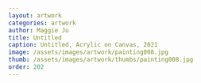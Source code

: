```yaml
---
layout: artwork
categories: artwork
author: Maggie Ju
title: Untitled
caption: Untitled, Acrylic on Canvas, 2021
image: /assets/images/artwork/painting008.jpg
thumb: /assets/images/artwork/thumbs/painting008.jpg
order: 202
---
```

